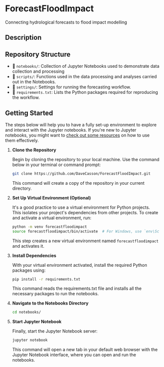 # ForecastFloodImpact

Connecting hydrological forecasts to flood impact modelling


## Description


## Repository Structure

- 📂 `notebooks/`: Collection of Jupyter Notebooks used to demonstrate data collection and processing
- 📂 `scripts/`: Functions used in the data processing and analyses carried out in the Notebooks.
- 📂 `settings/`: Settings for running the forecasting workflow.
- 📄 `requirements.txt`: Lists the Python packages required for reproducing the workflow.

## Getting Started
The steps below will help you to have a fully set-up environment to explore and interact with the Jupyter notebooks. If you're new to Jupyter notebooks, you might want to [check out some resources](https://jupyter.org/) on how to use them effectively.

1. **Clone the Repository**

    Begin by cloning the repository to your local machine. Use the command below in your terminal or command prompt:
   ```bash
   git clone https://github.com/DaveCasson/ForecastFloodImpact.git
   ```
    This command will create a copy of the repository in your current directory.

2. **Set Up Virtual Environment (Optional)**  

    It's a good practice to use a virtual environment for Python projects. This isolates your project's dependencies from other projects. To create and activate a virtual environment, run:
   ```bash
   python -m venv forecastfloodimpact
   source forecastfloodimpact/bin/activate  # For Windows, use `env\Scripts\activate`
   ```
    This step creates a new virtual environment named `forecastfloodimpact` and activates it.

3. **Install Dependencies**  

    With your virtual environment activated, install the required Python packages using:

   ```bash
   pip install -r requirements.txt
   ```

    This command reads the requirements.txt file and installs all the necessary packages to run the notebooks.

4. **Navigate to the Notebooks Directory**  
   ```bash
   cd notebooks/
   ```

5. **Start Jupyter Notebook**  

    Finally, start the Jupyter Notebook server:
   ```bash
   jupyter notebook
   ```
    This command will open a new tab in your default web browser with the Jupyter Notebook interface, where you can open and run the notebooks.
